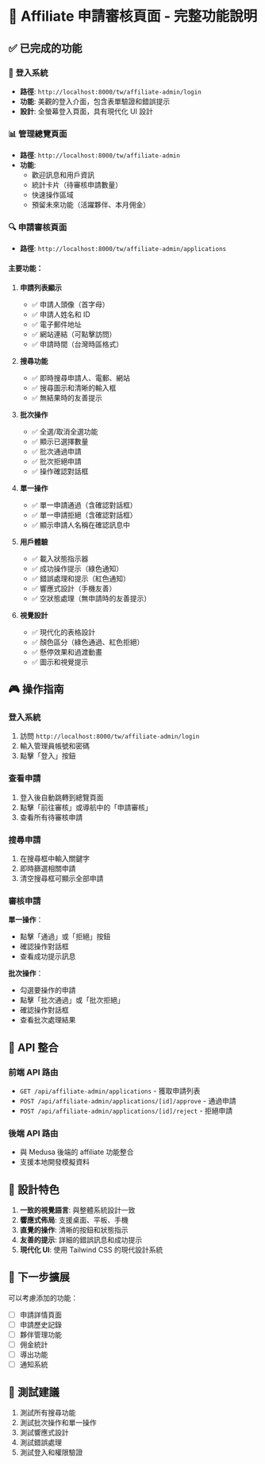 # 🎯 Affiliate 申請審核頁面 - 完整功能說明

## ✅ 已完成的功能

### 🔐 **登入系統**
- **路徑**: `http://localhost:8000/tw/affiliate-admin/login`
- **功能**: 美觀的登入介面，包含表單驗證和錯誤提示
- **設計**: 全螢幕登入頁面，具有現代化 UI 設計

### 📊 **管理總覽頁面**
- **路徑**: `http://localhost:8000/tw/affiliate-admin`
- **功能**: 
  - 歡迎訊息和用戶資訊
  - 統計卡片（待審核申請數量）
  - 快速操作區域
  - 預留未來功能（活躍夥伴、本月佣金）

### 🔍 **申請審核頁面**
- **路徑**: `http://localhost:8000/tw/affiliate-admin/applications`

#### **主要功能**：

1. **申請列表顯示**
   - ✅ 申請人頭像（首字母）
   - ✅ 申請人姓名和 ID
   - ✅ 電子郵件地址
   - ✅ 網站連結（可點擊訪問）
   - ✅ 申請時間（台灣時區格式）

2. **搜尋功能**
   - ✅ 即時搜尋申請人、電郵、網站
   - ✅ 搜尋圖示和清晰的輸入框
   - ✅ 無結果時的友善提示

3. **批次操作**
   - ✅ 全選/取消全選功能
   - ✅ 顯示已選擇數量
   - ✅ 批次通過申請
   - ✅ 批次拒絕申請
   - ✅ 操作確認對話框

4. **單一操作**
   - ✅ 單一申請通過（含確認對話框）
   - ✅ 單一申請拒絕（含確認對話框）
   - ✅ 顯示申請人名稱在確認訊息中

5. **用戶體驗**
   - ✅ 載入狀態指示器
   - ✅ 成功操作提示（綠色通知）
   - ✅ 錯誤處理和提示（紅色通知）
   - ✅ 響應式設計（手機友善）
   - ✅ 空狀態處理（無申請時的友善提示）

6. **視覺設計**
   - ✅ 現代化的表格設計
   - ✅ 顏色區分（綠色通過、紅色拒絕）
   - ✅ 懸停效果和過渡動畫
   - ✅ 圖示和視覺提示

## 🎮 **操作指南**

### **登入系統**
1. 訪問 `http://localhost:8000/tw/affiliate-admin/login`
2. 輸入管理員帳號和密碼
3. 點擊「登入」按鈕

### **查看申請**
1. 登入後自動跳轉到總覽頁面
2. 點擊「前往審核」或導航中的「申請審核」
3. 查看所有待審核申請

### **搜尋申請**
1. 在搜尋框中輸入關鍵字
2. 即時篩選相關申請
3. 清空搜尋框可顯示全部申請

### **審核申請**

**單一操作**：
- 點擊「通過」或「拒絕」按鈕
- 確認操作對話框
- 查看成功提示訊息

**批次操作**：
- 勾選要操作的申請
- 點擊「批次通過」或「批次拒絕」
- 確認操作對話框
- 查看批次處理結果

## 🔧 **API 整合**

### **前端 API 路由**
- `GET /api/affiliate-admin/applications` - 獲取申請列表
- `POST /api/affiliate-admin/applications/[id]/approve` - 通過申請
- `POST /api/affiliate-admin/applications/[id]/reject` - 拒絕申請

### **後端 API 路由**
- 與 Medusa 後端的 affiliate 功能整合
- 支援本地開發模擬資料

## 🎨 **設計特色**

1. **一致的視覺語言**: 與整體系統設計一致
2. **響應式佈局**: 支援桌面、平板、手機
3. **直覺的操作**: 清晰的按鈕和狀態指示
4. **友善的提示**: 詳細的錯誤訊息和成功提示
5. **現代化 UI**: 使用 Tailwind CSS 的現代設計系統

## 🚀 **下一步擴展**

可以考慮添加的功能：
- [ ] 申請詳情頁面
- [ ] 申請歷史記錄
- [ ] 夥伴管理功能
- [ ] 佣金統計
- [ ] 導出功能
- [ ] 通知系統

## 📝 **測試建議**

1. 測試所有搜尋功能
2. 測試批次操作和單一操作
3. 測試響應式設計
4. 測試錯誤處理
5. 測試登入和權限驗證
